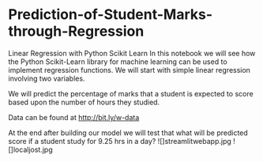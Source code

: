 # Prediction-of-Student-Marks-through-Regression

Linear Regression with Python Scikit Learn
In this notebook we will see how the Python Scikit-Learn library for machine learning can be used to implement regression functions. We will start with simple linear regression involving two variables.

We will predict the percentage of marks that a student is expected to score based upon the number of hours they studied.

Data can be found at http://bit.ly/w-data

At the end after building our model we will test that what will be predicted score if a student study for 9.25 hrs in a
day?
![]streamlitwebapp.jpg
![]localjost.jpg
